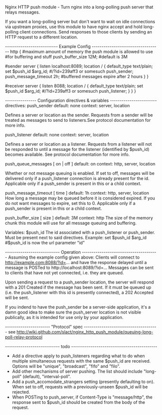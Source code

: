 Nginx HTTP push module - Turn nginx into a long-polling push server that 
relays messages. 

If you want a long-polling server but don't want to wait on idle connections 
via upstream proxies, use this module to have nginx accept and hold 
long-polling client connections. Send responses to those clients by sending 
an HTTP request to a different location.

--------------------------- Example Config -----------------------------------
http {
  #maximum amount of memory the push module is allowed to use 
  #for buffering and stuff
  push_buffer_size	12M; #default is 3M

  #sender
  server {
  listen       localhost:8089; 
    location / {
      default_type  text/plain;
      set $push_id $arg_id; #/?id=239aff3 or somesuch
      push_sender;
      push_message_timeout 2h; #buffered messages expire after 2 hours
    }
  }

  #receiver
  server {
    listen       8088;
    location / {
      default_type  text/plain;
      set $push_id $arg_id; #/?id=239aff3 or somesuch
      push_listener;
    }
  }
}

---------------- Configuration directives & variables ------------------------
directives:
push_sender
  default: none
  context: server, location
  
  Defines a server or location as the sender. Requests from a sender will be 
  treated as messages to send to listeners.See protocol documentation 
  for more info. 

push_listener
  default: none
  context: server, location
  
  Defines a server or location as a listener. Requests from a listener will 
  not be responded to until a message for the listener (identified by 
  $push_id) becomes available. See protocol documentation for more info. 


push_queue_messages [ on | off ]
  default: on
  context: http, server, location
  
  Whether or not message queuing is enabled. If set to off, messages will be 
  delivered only if a push_listener connection is already present for the id. 
  Applicable only if a push_sender is present in this or a child context. 

push_message_timeout [ time ]
  default: 1h
  context: http, server, location
  How long a message may be queued before it is considered expired. If you do 
  not want messages to expire, set this to 0. Applicable only if a push_sender 
  is present in this or a child context. 

push_buffer_size [ size ]
  default: 3M
  context: http
  The size of the memory chunk this module will use for all message queuing 
  and buffering. 

Variables:
$push_id
  The id associated with a push_listener or push_sender. Must be present next
  to said directives.
  Example:
    set $push_id $arg_id #$push_id is now the url parameter "id"

---------------------------- Operation ---------------------------------------
Assuming the example config given above:
Clients will connect to http://example.com:8088/?id=... and have the 
response delayed until a message is POSTed to http://localhost:8089/?id=...
Messages can be sent to clients that have not yet connected, i.e. they are 
queued.

Upon sending a request to a push_sender location, the server will respond with 
a 201 Created if the message has been sent. If it must be queued up (i.e. the 
push_listener with this id is presently connected), a 202 Accepted will be sent.
 
If you indend to have the push_sender be a server-side application, 
it's a damn good idea to make sure the push_server location is not visible
publically, as it is intended for use only by your application.

----------------------- "Protocol" spec --------------------------------------
see http://wiki.github.com/slact/nginx_http_push_module/queuing-long-poll-relay-protocol

---------------------------- todo --------------------------------------------
- Add a directive apply to push_listeners regarding what to do when 
  multiple simultaneous requests with the same $push_id are received.
  Options will be "unique", "broadcast", "fifo" and "filo".
- Add other mechanisms of server pushing. The list should include
  "long-poll" (default), "interval-poll".
- Add a push_accomodate_strangers setting (presently defaulting to on). 
  When set to off, requests with a previously-unseen $push_id 
  will be rejected. 
- When POSTing to push_server, if Content-Type is "message/http", the 
  response sent to $push_id should be created from the body of the request.

